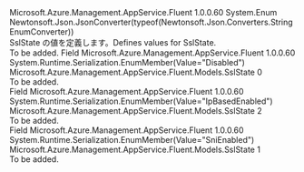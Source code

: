 <Type Name="SslState" FullName="Microsoft.Azure.Management.AppService.Fluent.Models.SslState">
  <TypeSignature Language="C#" Value="public enum SslState" />
  <TypeSignature Language="ILAsm" Value=".class public auto ansi sealed SslState extends System.Enum" />
  <TypeSignature Language="DocId" Value="T:Microsoft.Azure.Management.AppService.Fluent.Models.SslState" />
  <TypeSignature Language="VB.NET" Value="Public Enum SslState" />
  <TypeSignature Language="F#" Value="type SslState = " />
  <AssemblyInfo>
    <AssemblyName>Microsoft.Azure.Management.AppService.Fluent</AssemblyName>
    <AssemblyVersion>1.0.0.60</AssemblyVersion>
  </AssemblyInfo>
  <Base>
    <BaseTypeName>System.Enum</BaseTypeName>
  </Base>
  <Attributes>
    <Attribute>
      <AttributeName>Newtonsoft.Json.JsonConverter(typeof(Newtonsoft.Json.Converters.StringEnumConverter))</AttributeName>
    </Attribute>
  </Attributes>
  <Docs>
    <summary>
            <span data-ttu-id="bedfd-101">SslState の値を定義します。</span><span class="sxs-lookup"><span data-stu-id="bedfd-101">Defines values for SslState.</span></span>
            </summary>
    <remarks>To be added.</remarks>
  </Docs>
  <Members>
    <Member MemberName="Disabled">
      <MemberSignature Language="C#" Value="Disabled" />
      <MemberSignature Language="ILAsm" Value=".field public static literal valuetype Microsoft.Azure.Management.AppService.Fluent.Models.SslState Disabled = int32(0)" />
      <MemberSignature Language="DocId" Value="F:Microsoft.Azure.Management.AppService.Fluent.Models.SslState.Disabled" />
      <MemberSignature Language="VB.NET" Value="Disabled" />
      <MemberSignature Language="F#" Value="Disabled = 0" Usage="Microsoft.Azure.Management.AppService.Fluent.Models.SslState.Disabled" />
      <MemberType>Field</MemberType>
      <AssemblyInfo>
        <AssemblyName>Microsoft.Azure.Management.AppService.Fluent</AssemblyName>
        <AssemblyVersion>1.0.0.60</AssemblyVersion>
      </AssemblyInfo>
      <Attributes>
        <Attribute>
          <AttributeName>System.Runtime.Serialization.EnumMember(Value="Disabled")</AttributeName>
        </Attribute>
      </Attributes>
      <ReturnValue>
        <ReturnType>Microsoft.Azure.Management.AppService.Fluent.Models.SslState</ReturnType>
      </ReturnValue>
      <MemberValue>0</MemberValue>
      <Docs>
        <summary>To be added.</summary>
      </Docs>
    </Member>
    <Member MemberName="IpBasedEnabled">
      <MemberSignature Language="C#" Value="IpBasedEnabled" />
      <MemberSignature Language="ILAsm" Value=".field public static literal valuetype Microsoft.Azure.Management.AppService.Fluent.Models.SslState IpBasedEnabled = int32(2)" />
      <MemberSignature Language="DocId" Value="F:Microsoft.Azure.Management.AppService.Fluent.Models.SslState.IpBasedEnabled" />
      <MemberSignature Language="VB.NET" Value="IpBasedEnabled" />
      <MemberSignature Language="F#" Value="IpBasedEnabled = 2" Usage="Microsoft.Azure.Management.AppService.Fluent.Models.SslState.IpBasedEnabled" />
      <MemberType>Field</MemberType>
      <AssemblyInfo>
        <AssemblyName>Microsoft.Azure.Management.AppService.Fluent</AssemblyName>
        <AssemblyVersion>1.0.0.60</AssemblyVersion>
      </AssemblyInfo>
      <Attributes>
        <Attribute>
          <AttributeName>System.Runtime.Serialization.EnumMember(Value="IpBasedEnabled")</AttributeName>
        </Attribute>
      </Attributes>
      <ReturnValue>
        <ReturnType>Microsoft.Azure.Management.AppService.Fluent.Models.SslState</ReturnType>
      </ReturnValue>
      <MemberValue>2</MemberValue>
      <Docs>
        <summary>To be added.</summary>
      </Docs>
    </Member>
    <Member MemberName="SniEnabled">
      <MemberSignature Language="C#" Value="SniEnabled" />
      <MemberSignature Language="ILAsm" Value=".field public static literal valuetype Microsoft.Azure.Management.AppService.Fluent.Models.SslState SniEnabled = int32(1)" />
      <MemberSignature Language="DocId" Value="F:Microsoft.Azure.Management.AppService.Fluent.Models.SslState.SniEnabled" />
      <MemberSignature Language="VB.NET" Value="SniEnabled" />
      <MemberSignature Language="F#" Value="SniEnabled = 1" Usage="Microsoft.Azure.Management.AppService.Fluent.Models.SslState.SniEnabled" />
      <MemberType>Field</MemberType>
      <AssemblyInfo>
        <AssemblyName>Microsoft.Azure.Management.AppService.Fluent</AssemblyName>
        <AssemblyVersion>1.0.0.60</AssemblyVersion>
      </AssemblyInfo>
      <Attributes>
        <Attribute>
          <AttributeName>System.Runtime.Serialization.EnumMember(Value="SniEnabled")</AttributeName>
        </Attribute>
      </Attributes>
      <ReturnValue>
        <ReturnType>Microsoft.Azure.Management.AppService.Fluent.Models.SslState</ReturnType>
      </ReturnValue>
      <MemberValue>1</MemberValue>
      <Docs>
        <summary>To be added.</summary>
      </Docs>
    </Member>
  </Members>
</Type>
